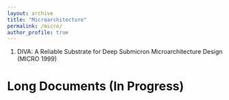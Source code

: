 ```yaml
---
layout: archive
title: "Microarchitecture"
permalink: /micro/
author_profile: true
---
```


<ol>
   <li> DIVA: A Reliable Substrate for Deep Submicron Microarchitecture Design (MICRO 1999) </li>
</ol>


Long Documents (In Progress)
======
<ol>
</ol>
